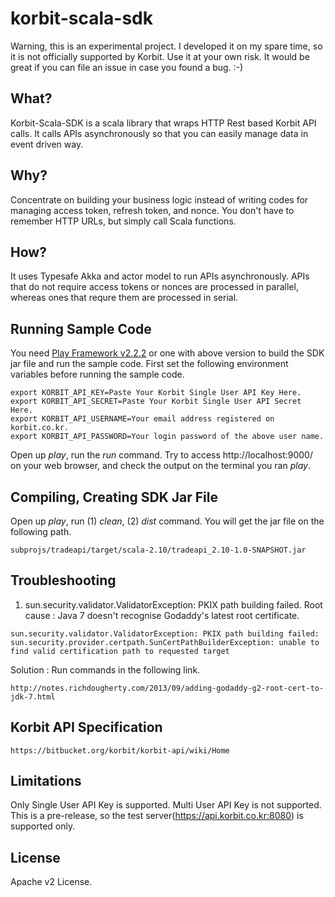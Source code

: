 korbit-scala-sdk
================

Warning, this is an experimental project. I developed it on my spare time, so it is not officially supported by Korbit. 
Use it at your own risk. It would be great if you can file an issue in case you found a bug. :-)

What?
-----
Korbit-Scala-SDK is a scala library that wraps HTTP Rest based Korbit API calls. 
It calls APIs asynchronously so that you can easily manage data in event driven way.

Why?
----
Concentrate on building your business logic instead of writing codes for managing access token, refresh token, and nonce.
You don't have to remember HTTP URLs, but simply call Scala functions.

How?
----
It uses Typesafe Akka and actor model to run APIs asynchronously. APIs that do not require access tokens or nonces are processed in parallel, whereas ones that requre them are processed in serial.

Running Sample Code
-------------------
You need [Play Framework v2.2.2](http://www.playframework.com/) or one with above version to build the SDK jar file and run the sample code. 
First set the following environment variables before running the sample code.
```
export KORBIT_API_KEY=Paste Your Korbit Single User API Key Here.
export KORBIT_API_SECRET=Paste Your Korbit Single User API Secret Here.
export KORBIT_API_USERNAME=Your email address registered on korbit.co.kr.
export KORBIT_API_PASSWORD=Your login password of the above user name.
```

Open up *play*, run the *run* command. Try to access http://localhost:9000/ on your web browser, and check the output on the terminal you ran *play*. 

Compiling, Creating SDK Jar File
--------------------------------
Open up *play*, run (1) *clean*, (2) *dist* command. You will get the jar file on the following path.
```
subprojs/tradeapi/target/scala-2.10/tradeapi_2.10-1.0-SNAPSHOT.jar
```

Troubleshooting
---------------
1. sun.security.validator.ValidatorException: PKIX path building failed.
Root cause : Java 7 doesn't recognise Godaddy's latest root certificate.
```
sun.security.validator.ValidatorException: PKIX path building failed: sun.security.provider.certpath.SunCertPathBuilderException: unable to find valid certification path to requested target
```
Solution :
Run commands in the following link.
```
http://notes.richdougherty.com/2013/09/adding-godaddy-g2-root-cert-to-jdk-7.html
```

Korbit API Specification
------------------------
```
https://bitbucket.org/korbit/korbit-api/wiki/Home
```

Limitations
-----------
Only Single User API Key is supported. Multi User API Key is not supported.
This is a pre-release, so the test server(https://api.korbit.co.kr:8080) is supported only.

License
-------
Apache v2 License.

